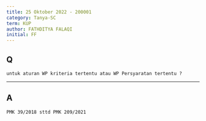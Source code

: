 ```yaml
---
title: 25 Oktober 2022 - 200001
category: Tanya-SC
term: KUP
author: FATHDITYA FALAQI
initial: FF
---
```


## Q
```
untuk aturan WP kriteria tertentu atau WP Persyaratan tertentu ?
```

---

## A
```
PMK 39/2018 sttd PMK 209/2021
```